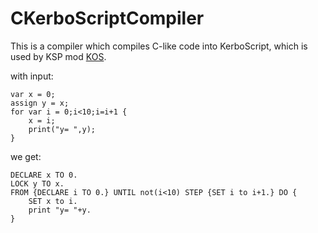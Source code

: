 # CKerboScriptCompiler
This is a compiler which compiles C-like code into KerboScript, which is used by KSP mod [KOS](https://github.com/KSP-KOS/KOS).


with input:
```
var x = 0;
assign y = x;
for var i = 0;i<10;i=i+1 {
    x = i;
    print("y= ",y);
}
```
we get:
```KerboScript
DECLARE x TO 0.
LOCK y TO x.
FROM {DECLARE i TO 0.} UNTIL not(i<10) STEP {SET i to i+1.} DO {
    SET x to i.
    print "y= "+y.
}
```